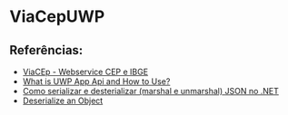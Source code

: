 # ViaCepUWP

## Referências:
* [ViaCEp - Webservice CEP e IBGE](https://viacep.com.br/)
* [What is UWP App Api and How to Use?](https://tutorialslink.com/Articles/What-is-UWP-App-Api-and-How-to-Use/1491)
* [Como serializar e desterializar (marshal e unmarshal) JSON no .NET](https://docs.microsoft.com/pt-br/dotnet/standard/serialization/system-text-json-how-to?pivots=dotnet-6-0)
* [Deserialize an Object](https://www.newtonsoft.com/json/help/html/deserializeobject.htm)